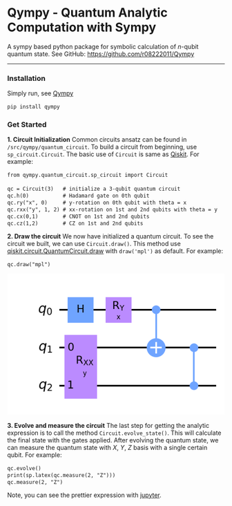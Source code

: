 # Qympy - Quantum Analytic Computation with Sympy
A sympy based python package for symbolic calculation of $n$-qubit quantum state.
See GitHub: https://github.com/r08222011/Qympy

---

### Installation
Simply run, see [Qympy](https://pypi.org/project/qympy/)
```bash
pip install qympy
```

### Get Started

**1. Circuit Initialization**
Common circuits ansatz can be found in `/src/qympy/quantum_circuit`. To build a circuit from beginning, use `sp_circuit.Circuit`. The basic use of `Circuit` is same as [Qiskit](https://qiskit.org). For example:
```python3
from qympy.quantum_circuit.sp_circuit import Circuit

qc = Circuit(3)   # initialize a 3-qubit quantum circuit
qc.h(0)           # Hadamard gate on 0th qubit
qc.ry("x", 0)     # y-rotation on 0th qubit with theta = x
qc.rxx("y", 1, 2) # xx-rotation on 1st and 2nd qubits with theta = y
qc.cx(0,1)        # CNOT on 1st and 2nd qubits
qc.cz(1,2)        # CZ on 1st and 2nd qubits
```

**2. Draw the circuit**
We now have initialized a quantum circuit. To see the circuit we built, we can use `Circuit.draw()`. This method use [qiskit.circuit.QuantumCircuit.draw](https://qiskit.org/documentation/stubs/qiskit.circuit.QuantumCircuit.draw.html) with `draw('mpl')` as default. For example:
```python3
qc.draw("mpl")
```
![plot](./src/qympy/example/example_circuit.png)

**3. Evolve and measure the circuit**
The last step for getting the analytic expression is to call the method `Circuit.evolve_state()`. This will calculate the final state with the gates applied. After evolving the quantum state, we can measure the quantum state with *X*, *Y*, *Z* basis with a single certain qubit. For example:
```python3
qc.evolve()
print(sp.latex(qc.measure(2, "Z")))
qc.measure(2, "Z")
```
Note, you can see the prettier expression with [jupyter](https://jupyter.org).